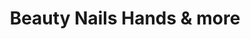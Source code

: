 ---
title: "Beauty Nails Hands & more"
url: /leer-ostfriesland/beauty-nails-hands-und-more/
shop: Kosmetik
---